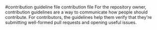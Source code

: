#contribution guideline file contribution file For the repository owner, contribution guidelines are a way to communicate how people should contribute. For contributors, the guidelines help them verify that they're submitting well-formed pull requests and opening useful issues.
